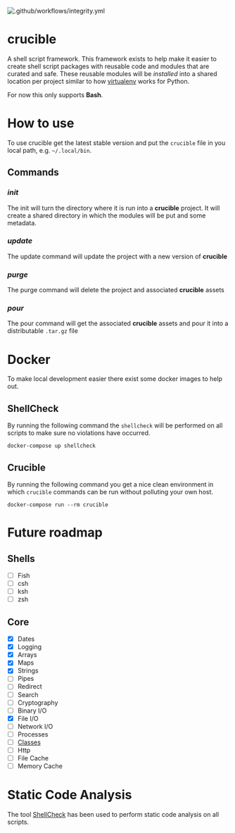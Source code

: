 ![.github/workflows/integrity.yml](https://github.com/StealthyCoder/crucible/workflows/.github/workflows/integrity.yml/badge.svg?branch=develop)

# crucible
A shell script framework. This framework exists to help make it easier to create shell script packages with reusable code and modules that are curated and safe. These reusable modules will be _installed_ into a shared location per project similar to how [virtualenv](https://virtualenv.pypa.io/) works for Python. 

For now this only supports **Bash**. 

# How to use

To use crucible get the latest stable version and put the `crucible` file in you local path, e.g. `~/.local/bin`.

## Commands

### _init_

The init will turn the directory where it is run into a **crucible** project. It will create a shared directory in which the modules will be put and some metadata. 

### _update_

The update command will update the project with a new version of **crucible**

### _purge_

The purge command will delete the project and associated **crucible** assets

### _pour_

The pour command will get the associated **crucible** assets and pour it into a distributable `.tar.gz` file

# Docker

To make local development easier there exist some docker images to help out.

## ShellCheck

By running the following command the `shellcheck` will be performed on all scripts to make sure no violations have occurred. 

`docker-compose up shellcheck`

## Crucible

By running the following command you get a nice clean environment in which `crucible` commands can be run without polluting your own host.

`docker-compose run --rm crucible`

# Future roadmap

## Shells

- [ ] Fish
- [ ] csh
- [ ] ksh
- [ ] zsh

## Core

- [X] Dates
- [X] Logging
- [X] Arrays
- [X] Maps
- [x] Strings
- [ ] Pipes
- [ ] Redirect
- [ ] Search
- [ ] Cryptography
- [ ] Binary I/O
- [x] File I/O
- [ ] Network I/O
- [ ] Processes
- [ ] [Classes](https://stealthycoder.writeas.com/crucible-the-future)
- [ ] Http
- [ ] File Cache
- [ ] Memory Cache

# Static Code Analysis

The tool [ShellCheck](https://github.com/koalaman/shellcheck) has been used to perform static code analysis on all scripts. 
